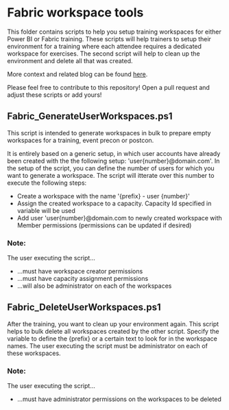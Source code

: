 # Fabric workspace tools
This folder contains scripts to help you setup training workspaces for either Power BI or Fabric training. 
These scripts will help trainers to setup their environment for a training where each attendee requires a dedicated workspace for exercises. The second script will help to clean up the environment and delete all that was created. 

More context and related blog can be found [here](https://data-marc.com/2025/02/11/behind-the-scenes-how-i-automated-my-fabric-workshop-training/).

Please feel free to contribute to this repository! Open a pull request and adjust these scripts or add yours! 


## Fabric_GenerateUserWorkspaces.ps1
This script is intended to generate workspaces in bulk to prepare empty workspaces for a training, event precon or postcon. 

It is entirely based on a generic setup, in which user accounts have already been created with the the following setup: 'user{number}@domain.com'. In the setup of the script, you can define the number of users for which you want to generate a workspace. The script will itterate over this number to execute the following steps: 
- Create a workspace with the name '{prefix} - user {number}' 
- Assign the created workspace to a capacity. Capacity Id specified in variable will be used
- Add user 'user{number}@domain.com to newly created workspace with Member permissions (permissions can be updated if desired)

### Note:
The user executing the script...
- ...must have workspace creator permissions
- ...must have capacity assignment permissions
- ...will also be administrator on each of the workspaces


## Fabric_DeleteUserWorkspaces.ps1
After the training, you want to clean up your environment again. This script helps to bulk delete all workspaces created by the other script. Specify the variable to define the {prefix} or a certain text to look for in the workspace names. The user executing the script must be administrator on each of these workspaces. 

### Note: 
The user executing the script...
- ...must have administrator permissions on the workspaces to be deleted
